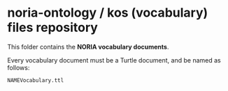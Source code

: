# noria-ontology / kos (vocabulary) files repository

This folder contains the **NORIA vocabulary documents**.

Every vocabulary document must be a Turtle document, and be named as follows:

```
NAMEVocabulary.ttl
```
